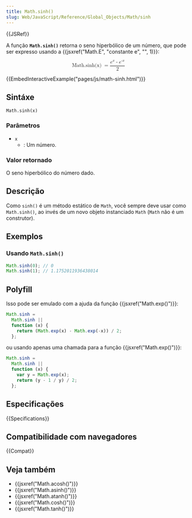 ```yaml
---
title: Math.sinh()
slug: Web/JavaScript/Reference/Global_Objects/Math/sinh
---
```


{{JSRef}}

A função **`Math.sinh()`** retorna o seno hiperbólico de um número, que pode ser expresso usando a {{jsxref("Math.E", "constante e", "", 1)}}:

<math display="block"><semantics><mrow><mstyle mathvariant="monospace"><mo lspace="0em" rspace="thinmathspace">Math.sinh(x)</mo></mstyle><mo>=</mo><mfrac><mrow><msup><mi>e</mi><mi>x</mi></msup><mo>-</mo><msup><mi>e</mi><mrow><mo>-</mo><mi>x</mi></mrow></msup></mrow><mn>2</mn></mfrac></mrow><annotation encoding="TeX">\mathtt{\operatorname{Math.sinh(x)}} = \frac{e^x - e^{-x}}{2}</annotation></semantics></math>

{{EmbedInteractiveExample("pages/js/math-sinh.html")}}

## Sintáxe

```
Math.sinh(x)
```

### Parâmetros

- `x`
  - : Um número.

### Valor retornado

O seno hiperbólico do número dado.

## Descrição

Como `sinh()` é um método estático de `Math`, você sempre deve usar como `Math.sinh()`, ao invés de um novo objeto instanciado `Math` (`Math` não é um construtor).

## Exemplos

### Usando `Math.sinh()`

```js
Math.sinh(0); // 0
Math.sinh(1); // 1.1752011936438014
```

## Polyfill

Isso pode ser emulado com a ajuda da função {{jsxref("Math.exp()")}}:

```js
Math.sinh =
  Math.sinh ||
  function (x) {
    return (Math.exp(x) - Math.exp(-x)) / 2;
  };
```

ou usando apenas uma chamada para a função {{jsxref("Math.exp()")}}:

```js
Math.sinh =
  Math.sinh ||
  function (x) {
    var y = Math.exp(x);
    return (y - 1 / y) / 2;
  };
```

## Especificações

{{Specifications}}

## Compatibilidade com navegadores

{{Compat}}

## Veja também

- {{jsxref("Math.acosh()")}}
- {{jsxref("Math.asinh()")}}
- {{jsxref("Math.atanh()")}}
- {{jsxref("Math.cosh()")}}
- {{jsxref("Math.tanh()")}}
